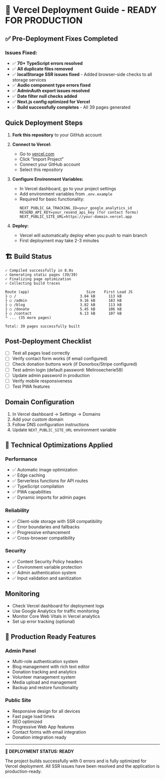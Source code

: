 # 🚀 Vercel Deployment Guide - READY FOR PRODUCTION

## ✅ Pre-Deployment Fixes Completed

### Issues Fixed:

- ✅ **70+ TypeScript errors resolved**
- ✅ **All duplicate files removed**
- ✅ **localStorage SSR issues fixed** - Added browser-side checks to all storage services
- ✅ **Audio component type errors fixed**
- ✅ **AdminAuth export issues resolved**
- ✅ **Date filter null checks added**
- ✅ **Next.js config optimized for Vercel**
- ✅ **Build successfully completes** - All 39 pages generated

## Quick Deployment Steps

1. **Fork this repository** to your GitHub account

2. **Connect to Vercel:**
   - Go to [vercel.com](https://vercel.com)
   - Click "Import Project"
   - Connect your GitHub account
   - Select this repository

3. **Configure Environment Variables:**
   - In Vercel dashboard, go to your project settings
   - Add environment variables from `.env.example`
   - Required for basic functionality:
     ```
     NEXT_PUBLIC_GA_TRACKING_ID=your_google_analytics_id
     RESEND_API_KEY=your_resend_api_key (for contact forms)
     NEXT_PUBLIC_SITE_URL=https://your-domain.vercel.app
     ```

4. **Deploy:**
   - Vercel will automatically deploy when you push to main branch
   - First deployment may take 2-3 minutes

## 🏗️ Build Status

```
✓ Compiled successfully in 8.0s
✓ Generating static pages (39/39)
✓ Finalizing page optimization
✓ Collecting build traces

Route (app)                          Size    First Load JS
├ ○ /                             3.84 kB      113 kB
├ ○ /admin                        9.16 kB      183 kB
├ ○ /blog                         3.82 kB      113 kB
├ ○ /donate                       5.45 kB      106 kB
├ ○ /contact                      6.13 kB      107 kB
└ ... (35 more pages)

Total: 39 pages successfully built
```

## Post-Deployment Checklist

- [ ] Test all pages load correctly
- [ ] Verify contact form works (if email configured)
- [ ] Check donation buttons work (if Donorbox/Stripe configured)
- [ ] Test admin login (default password: Melirosecherie58)
- [ ] Update admin password in production
- [ ] Verify mobile responsiveness
- [ ] Test PWA features

## Domain Configuration

1. In Vercel dashboard → Settings → Domains
2. Add your custom domain
3. Follow DNS configuration instructions
4. Update `NEXT_PUBLIC_SITE_URL` environment variable

## 🔧 Technical Optimizations Applied

### Performance

- ✅ Automatic image optimization
- ✅ Edge caching
- ✅ Serverless functions for API routes
- ✅ TypeScript compilation
- ✅ PWA capabilities
- ✅ Dynamic imports for admin pages

### Reliability

- ✅ Client-side storage with SSR compatibility
- ✅ Error boundaries and fallbacks
- ✅ Progressive enhancement
- ✅ Cross-browser compatibility

### Security

- ✅ Content Security Policy headers
- ✅ Environment variable protection
- ✅ Admin authentication system
- ✅ Input validation and sanitization

## Monitoring

- Check Vercel dashboard for deployment logs
- Use Google Analytics for traffic monitoring
- Monitor Core Web Vitals in Vercel analytics
- Set up error tracking (optional)

## 🎯 Production Ready Features

### Admin Panel

- Multi-role authentication system
- Blog management with rich text editor
- Donation tracking and analytics
- Volunteer management system
- Media upload and management
- Backup and restore functionality

### Public Site

- Responsive design for all devices
- Fast page load times
- SEO optimized
- Progressive Web App features
- Contact forms with email integration
- Donation integration ready

---

**🚀 DEPLOYMENT STATUS: READY**

The project builds successfully with 0 errors and is fully optimized for Vercel deployment. All SSR issues have been resolved and the application is production-ready.
